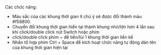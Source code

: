 Các chức năng:

- Màu sắc của các khung thời gian ít chú ý sẽ được đổi thành màu #f58800.
- Chuyển đổi khung thời gian hiển tại thành khung nhỏ/lớn hơn 4 lần sau khi click/double click nút Switch hoặc phím   ` 
- click/double click phím ~ để tiến/lùi 1 khung thời gian liền kề
- Nhấn tổ hợp phím Ctrl + Space để kích hoạt chức năng tự động dán tên của khung thời gian hiện tại
